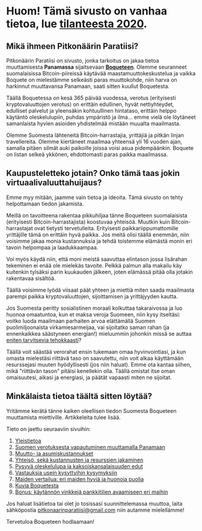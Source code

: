 # Huom! Tämä sivusto on vanhaa tietoa, lue **[tilanteesta 2020](http://www.pitkonaarinparatiisi.info)**.

## Mikä ihmeen Pitkonäärin Paratiisi?

Pitkonäärin Paratiisi on sivusto, jonka tarkoitus on jakaa tietoa muuttamisesta **Panamassa** sijaitsevaan **[Boqueteen](https://www.google.com/maps/place/8%C2%B046'35.2%22N+82%C2%B025'57.1%22W/@9.0818871,-84.1344797,7.5z/data=!4m6!3m5!1s0x0:0x0!7e2!8m2!3d8.7764352!4d-82.4325304)**. Olemme seuranneet suomalaisissa Bitcoin-piireissä käytävää maastamuuttokeskustelua ja vaikka Boquete on mielestämme selkeästi paras muuttokohde, niin harva on harkinnut muuttavansa Panamaan, saati sitten kuullut Boquetesta.

Täällä Boquetessa on kesä 365 päivää vuodessa, verotus (erityisesti kryptovaluuttojen verotus) on erittäin edullinen, hyvät nettiyhteydet, edulliset palvelut ja yleensäkin kohtuullinen hintataso, erittäin helppo käytäntö oleskelulupiin, puhdas ympäristö ja ilma... emme vielä ole löytäneet samanlaista hyvien asioiden yhdistelmää mistään muualta maailmasta.

Olemme Suomesta lähteneitä Bitcoin-harrastajia, yrittäjiä ja pitkän linjan travellereita. Olemme kiertäneet maailmaa yhteensä yli 16 vuoden ajan, samalla pitäen silmät auki paikoille joissa voisi asua pidempäänkin. Boquete on listan selkeä ykkönen, ehdottomasti paras paikka maailmassa.

## Kaupusteletteko jotain? Onko tämä taas jokin virtuaalivaluuttahuijaus?

Emme myy mitään, jaamme vain tietoa ja ideoita. Tämä sivusto on tehty helpottamaan tiedon jakamista.

Meillä on tavoitteena rakentaa pikkuhiljaa tänne Boqueteen suomalaisista (erityisesti Bitcoin-harrastajista) koostuvaa yhteisöä. Muutkin kuin Bitcoin-harrastajat ovat tietysti tervetulleita. Erityisesti paikkariippumattomille yrittäjille tämä on erittäin hyvä paikka. Jos meitä olisi täällä enemmän, niin voisimme jakaa monia kustannuksia ja tehdä toistemme elämästä monin eri tavoin helpompaa ja laadukkaampaa.

Voi myös käydä niin, että moni meistä saavuttaa elintason jossa lisärahan tekeminen ei enää ole mielekäs tavoite. Pelkkä palmun alla makailu käy kuitenkin tylsäksi parin kuukauden jälkeen, joten elämässä pitää olla jotakin rakentavaa sisältöä.

Täällä voisimme lyödä viisaat päät yhteen ja miettiä miten saada maailmasta parempi paikka kryptovaluuttojen, sijoittamisen ja yrittäjyyden kautta.

Jos Suomesta peritty sosialistinen moraali kolkuttaa takaraivossa ja luo huonoa omaatuntoa, kun et maksa veroja Suomeen, niin kysy itseltäsi: voitko luoda maailmaan parhaiten arvoa elättämällä Suomen puolimiljoonaista virkamiesarmeijaa, vai sijoitatko saman rahan (ja ennenkaikkea säästyneen energian!) mieluummin johonkin missä se auttaa [eniten tarvitsevia tehokkaasti](https://www.effectivealtruism.org/)?

Täällä voit säästää verorahat ensin tukemaan omaa hyvinvointiasi, ja kun omasta mielestäsi riittävä taso on saavutettu, niin voit alkaa käyttämään resurssejasi muuten hyödyllisesti (jos niin haluat). Emme ota kantaa siihen, mikä "riittävän tason" pitäisi kenellekin olla. Täällä omistat itse oman omaisuutesi, aikasi ja energiasi, ja päätät vapaasti miten ne sijoitat.

## Minkälaista tietoa täältä sitten löytää?

Yritämme kerätä tänne kaiken oleellisen tiedon Suomesta Boqueteen muuttamista miettiville. Artikkeleita tulee lisää.

Tieto on jaettu seuraaviin sivuihin:

1. [Yleistietoa](yleistietoa.html)
2. [Suomen verotuksesta vapautuminen muuttamalla Panamaan](verotus-panamaan.html)
3. [Muutto- ja asumiskustannukset](kustannukset.html)
4. [Yhteisö, sekä kustannusten ja resurssien jakaminen](yhteiso.html)
5. [Pysyvä oleskelulupa ja kaksoiskansalaisuuden edut](pysyva-oleskelulupa.html)
6. [Vastauksia usein kysyttyihin kysymyksiin](usein-kysytyt-kysymykset.html)
7. [Maiden vertailua: eri maiden hyviä ja huonoja puolia](maiden-vertailua.html)
8. [Kuvia Boquetesta](kuvia.html)
9. [Bonus: käytännön vinkkejä pankkitilien avaamiseen eri maihin](pankkitili-ulkomailta.html)

Jos haluat lisätietoa tai olet jo tosissasi suunnittelemassa muuttoa, laita sähköpostia <pitkonaarinparatiisi@gmail.com> niin autamme mielellämme!

Tervetuloa Boqueteen hodlaamaan!
